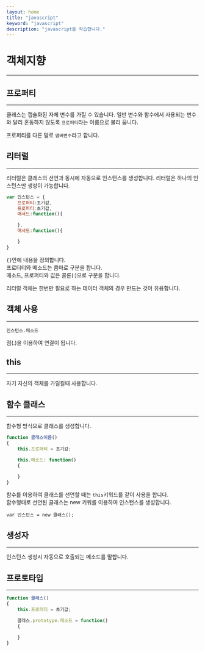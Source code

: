 ```yaml
---
layout: home
title: "javascript"
keyword: "javascript"
description: "javascript를 학습합니다."
---
```


# 객체지향
---

## 프로퍼티
---
클래스는 캡슐화된 자체 변수를 가질 수 있습니다. 
일반 변수와 함수에서 사용되는 변수와 달리 혼동하지 않도록 `프로퍼티`라는 이름으로 불리 웁니다.

프로퍼티를 다른 말로 `맴버변수`라고 합니다.


## 리터럴
---
리터럴은 클래스의 선언과 동시에 자동으로 인스턴스를 생성합니다.
리터럴은 하나의 인스턴스만 생성이 가능합니다.

```javascript
var 인스턴스 = {
    프로퍼티:초기값,
    프로퍼티:초기값,
    매서드:function(){

    },
    매서드:function(){

    }
}
```

`{}`안에 내용을 정의합니다.  
프로터티와 메소드는 콤마로 구분을 합니다.   
매소드, 프로퍼티와 값은 콜론(:)으로 구분을 합니다.

리터럴 객체는 한번만 필요로 하는 데이터 객체의 경우 만드는 것이 유용합니다.




## 객체 사용
---

```
인스턴스.메소드
```

점(.)을 이용하여 연결이 됩니다.


## this
---
자기 자신의 객체를 가릴킬때 사용합니다.


## 함수 클래스
---
함수형 방식으로 클래스를 생성합니다.

```javascript
function 클래스이름()
{
    this.프로퍼티 = 초기값;

    this.매소드: function()
    {

    }
}
```

함수를 이용하여 클래스를 선언할 때는 `this`키워드를 같이 사용을 합니다.  
함수형태로 선언된 클래스는 new 키워를 이용하여 인스턴스를 생성합니다.

```
var 인스턴스 = new 클래스();
```

## 생성자
---
인스턴스 생성시 자동으로 호출되는 메소드를 말합니다.


## 프로토타입
---
```javascript
function 클래스()
{
    this.프로퍼티 = 초기값;

    클래스.prototype.메소드 = function()
    {
        
    }
}
```

